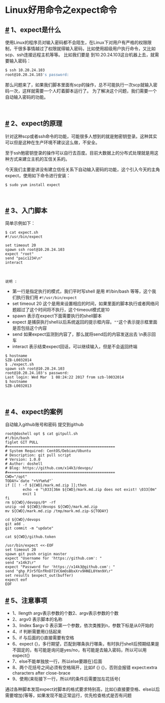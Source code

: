 # Linux好用命令之expect命令

## [#](https://wiki.eryajf.net/pages/5279.html#_1%E3%80%81expect%E6%98%AF%E4%BB%80%E4%B9%88) 1、expect是什么

使用Linux的程序员对输入密码都不会陌生，在Linux下对用户有严格的权限限制，干很多事情越过了权限就得输入密码，比如使用超级用户执行命令，又比如scp、ssh连接远程主机等等。 比如我们要是 到10.20.24.103这台机器上去，就需要输入密码：

```bash
$ ssh 10.20.24.103
root@10.20.24.103's password: 
```

那么问题来了，如果我们脚本里面有scp的操作，总不可能执行一次scp就输入密码一次，这样就需要一个人盯着脚本运行了。 为了解决这个问题，我们需要一个自动输入密码的功能。

​​

## [#](https://wiki.eryajf.net/pages/5279.html#_2%E3%80%81expect%E7%9A%84%E5%8E%9F%E7%90%86) 2、expect的原理

针对这种scp或者ssh命令的功能，可能很多人想到的就是勉密钥登录。这种其实可以但是这种在生产环境不建议这么做，不安全。

至于ssh勉密钥登录的操作可以自行去百度。目前大数据上的分布式处理就是用这种方式来建立主机的互信关系的。

今天我们主要是讲没有建立信任关系下自动输入密码的功能，这个引入今天的主角 expect，使用如下命令进行安装：

```
$ sudo yum install expect
```

‍

## [#](https://wiki.eryajf.net/pages/5279.html#_3%E3%80%81%E5%85%A5%E9%97%A8%E8%84%9A%E6%9C%AC) 3、入门脚本

简单示例如下：

```
$ cat expect.sh 
#!/usr/bin/expect

set timeout 20
spawn ssh root@10.20.24.103
expect "root"
send "paic1234\n"
interact
```

‍

​`说明 :`​

* 第一行是指定执行的模式，我们平时写shell 是用 #!/bin/bash 等等，这个我们执行我们用 `#!/usr/bin/expect`​
* set timeout 20 这个是用来设置相应的时间，如果里面的脚本执行或者网络问题超过了这个时间将不执行，这个timeout模式是10
* spawn 表示在expect下面需要执行的shell脚本
* expect 是捕获执行shell以后系统返回的提示框内容。`""`​这个表示提示框里面是否包括这个内容
* send 如果expect监测到内容了，那么就将send后的内容发送出去 \n表示回车
* interact 表示结束expect回话，可以继续输入，但是不会返回终端

```
$ hostname
SZB-L0032014
$ ./expect.sh 
spawn ssh root@10.20.24.103
root@10.20.24.103's password: 
Last login: Wed Mar  1 08:24:22 2017 from szb-l0032014
$ hostname
SZB-L0032013
```

‍

## [#](https://wiki.eryajf.net/pages/5279.html#_4%E3%80%81expect%E7%9A%84%E6%A1%88%E4%BE%8B) 4、expect的案例

自动输入github账号和密码 提交到github

```
root@doshell opt $ cat gitpull.sh 
#!/bin/bash
figlet GIT PULL
#=================================================
# System Required: CentOS/Debian/Ubuntu
# Description: git pull script
# Version: 1.0.0
# Author: doshell
# Blog: https://github.com/x14k3/devops/
#=================================================
CWD="/opt"
TODAY=`date "+%Y%m%d"`
if [[ ! -f ${CWD}/mark.md.zip ]];then
        echo -e "\033[36m ${CWD}/mark.md.zip does not exist! \033[0m"
        exit 1
fi
rm ${CWD}/devops/0* -rf
unzip -od ${CWD}/devops ${CWD}/mark.md.zip
mv ${CWD}/mark.md.zip /tmp/mark.md.zip-${TODAY}

cd ${CWD}/devops
git add .
git commit -m "update"

cat ${CWD}/github.token

/usr/bin/expect <<-EOF
set timeout 20
spawn git push origin master
expect "Username for 'https://github.com': " 
send "x14k3\r"
expect "Password for 'https://x14k3@github.com': "
send "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\r"
set results $expect_out(buffer)
expect eof
EOF

```

## [#](https://wiki.eryajf.net/pages/5279.html#_5%E3%80%81%E6%B3%A8%E6%84%8F%E4%BA%8B%E9%A1%B9) 5、注意事项

* 1、llength argv表示参数的个数2、argv表示参数的个数
* 2、argv0 表示脚本的名称
* 3、lindex $argv 0 表示第一个参数，依次类推到n，参数下标是从0开始的
* 4、if 判断需要用{}括起来
* 5、if 与后面的{}直接需要有空格
* 6、expect {}，多行期望，匹配到哪条执行哪条，有时执行shell后预期结果是不固定的，有可能是询问是yes/no，有可能是去输入密码，所以可以用expect{}
* 7、else不能单独放一行，所以else要跟在}后面
* 8、两个花括号之间必须有空格隔开，比如if {} {}，否则会报错 expect:extra characters after close-brace
* 9、使用{来衔接下一行，所以if的条件后需要加左花括号{

通过各种脚本发现expect对脚本的格式要求特别高，比如{}直接要空格、else以后需要增加{等等，如果发现不能正常运行，优先检查格式是否有问题

